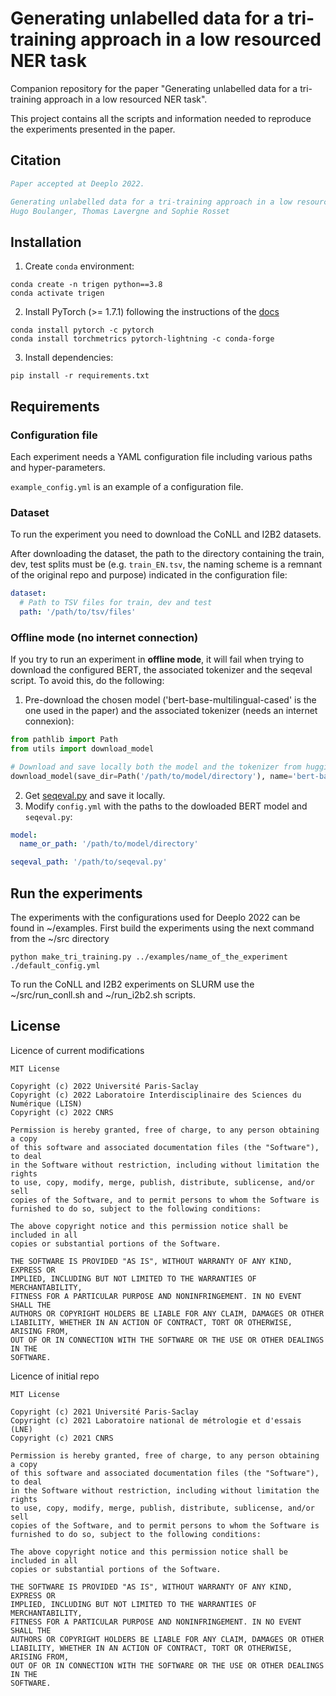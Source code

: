 # Generating unlabelled data for a tri-training approach in a low resourced NER task
Companion repository for the paper "Generating unlabelled data for a tri-training approach in a low resourced NER task".

This project contains all the scripts and information needed to reproduce the experiments presented in the paper.

## Citation

```bibtex
Paper accepted at Deeplo 2022.

Generating unlabelled data for a tri-training approach in a low resourced NER task
Hugo Boulanger, Thomas Lavergne and Sophie Rosset


```

## Installation

1) Create `conda` environment:

```shell
conda create -n trigen python==3.8
conda activate trigen
```

2) Install PyTorch (>= 1.7.1) following the instructions of the [docs](https://pytorch.org/get-started/locally/#start-locally)

```shell
conda install pytorch -c pytorch
conda install torchmetrics pytorch-lightning -c conda-forge
```

3) Install dependencies:
```shell
pip install -r requirements.txt
```

## Requirements

### Configuration file

Each experiment needs a YAML configuration file including various paths and hyper-parameters.

`example_config.yml` is an example of a configuration file.

### Dataset

To run the experiment you need to download the CoNLL and I2B2 datasets.

After downloading the dataset, the path to the directory containing the train, dev, test splits must be (e.g.
`train_EN.tsv`, the naming scheme is a remnant of the original repo and purpose) indicated in the configuration file:
```yaml
dataset:
  # Path to TSV files for train, dev and test
  path: '/path/to/tsv/files'
```

### Offline mode (no internet connection)

If you try to run an experiment in **offline mode**, it will fail when trying to download the 
configured BERT, the associated tokenizer and the seqeval script.
To avoid this, do the following:
1. Pre-download the chosen model ('bert-base-multilingual-cased' is the one used in the paper) and the associated tokenizer (needs an internet connexion):
```python
from pathlib import Path
from utils import download_model

# Download and save locally both the model and the tokenizer from huggingface.co
download_model(save_dir=Path('/path/to/model/directory'), name='bert-base-multilingual-cased')
```
2. Get [seqeval.py](https://github.com/huggingface/datasets/blob/master/metrics/seqeval/seqeval.py) and save it locally. 
3. Modify `config.yml` with the paths to the dowloaded BERT model and `seqeval.py`:
```yaml
model:
  name_or_path: '/path/to/model/directory'

seqeval_path: '/path/to/seqeval.py'
```


## Run the experiments

The experiments with the configurations used for Deeplo 2022 can be found in ~/examples.
First build the experiments using the next command from the ~/src directory

```
python make_tri_training.py ../examples/name_of_the_experiment ./default_config.yml 
```
To run the CoNLL and I2B2 experiments on SLURM use the ~/src/run_conll.sh and ~/run_i2b2.sh scripts.



## License

Licence of current modifications

```
MIT License

Copyright (c) 2022 Université Paris-Saclay
Copyright (c) 2022 Laboratoire Interdisciplinaire des Sciences du Numérique (LISN)
Copyright (c) 2022 CNRS

Permission is hereby granted, free of charge, to any person obtaining a copy
of this software and associated documentation files (the "Software"), to deal
in the Software without restriction, including without limitation the rights
to use, copy, modify, merge, publish, distribute, sublicense, and/or sell
copies of the Software, and to permit persons to whom the Software is
furnished to do so, subject to the following conditions:

The above copyright notice and this permission notice shall be included in all
copies or substantial portions of the Software.

THE SOFTWARE IS PROVIDED "AS IS", WITHOUT WARRANTY OF ANY KIND, EXPRESS OR
IMPLIED, INCLUDING BUT NOT LIMITED TO THE WARRANTIES OF MERCHANTABILITY,
FITNESS FOR A PARTICULAR PURPOSE AND NONINFRINGEMENT. IN NO EVENT SHALL THE
AUTHORS OR COPYRIGHT HOLDERS BE LIABLE FOR ANY CLAIM, DAMAGES OR OTHER
LIABILITY, WHETHER IN AN ACTION OF CONTRACT, TORT OR OTHERWISE, ARISING FROM,
OUT OF OR IN CONNECTION WITH THE SOFTWARE OR THE USE OR OTHER DEALINGS IN THE
SOFTWARE.
```


Licence of initial repo

```
MIT License

Copyright (c) 2021 Université Paris-Saclay
Copyright (c) 2021 Laboratoire national de métrologie et d'essais (LNE)
Copyright (c) 2021 CNRS

Permission is hereby granted, free of charge, to any person obtaining a copy
of this software and associated documentation files (the "Software"), to deal
in the Software without restriction, including without limitation the rights
to use, copy, modify, merge, publish, distribute, sublicense, and/or sell
copies of the Software, and to permit persons to whom the Software is
furnished to do so, subject to the following conditions:

The above copyright notice and this permission notice shall be included in all
copies or substantial portions of the Software.

THE SOFTWARE IS PROVIDED "AS IS", WITHOUT WARRANTY OF ANY KIND, EXPRESS OR
IMPLIED, INCLUDING BUT NOT LIMITED TO THE WARRANTIES OF MERCHANTABILITY,
FITNESS FOR A PARTICULAR PURPOSE AND NONINFRINGEMENT. IN NO EVENT SHALL THE
AUTHORS OR COPYRIGHT HOLDERS BE LIABLE FOR ANY CLAIM, DAMAGES OR OTHER
LIABILITY, WHETHER IN AN ACTION OF CONTRACT, TORT OR OTHERWISE, ARISING FROM,
OUT OF OR IN CONNECTION WITH THE SOFTWARE OR THE USE OR OTHER DEALINGS IN THE
SOFTWARE.
```